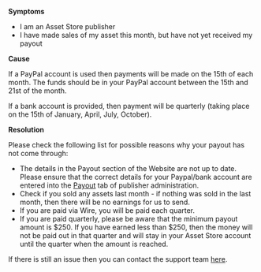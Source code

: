 
        

<span class="wysiwyg-underline">**Symptoms** </span>

*   I am an Asset Store publisher
*   I have made sales of my asset this month, but have not yet received my payout

<span class="wysiwyg-underline">**Cause** </span>

If a PayPal account is used then payments will be made on the 15th of each month. The funds should be in your PayPal account between the 15th and 21st of the month.

If a bank account is provided, then payment will be quarterly (taking place on the 15th of January, April, July, October).

<span class="wysiwyg-underline">**Resolution** </span>

Please check the following list for possible reasons why your payout has not come through:

*   The details in the Payout section of the Website are not up to date. Please ensure that the correct details for your Paypal/bank account are entered into the [Payout](https://publisher.assetstore.unity3d.com/payout.html) tab of publisher administration.
*   Check if you sold any assets last month - if nothing was sold in the last month, then there will be no earnings for us to send.
*   If you are paid via Wire, you will be paid each quarter.
*   If you are paid quarterly, please be aware that the minimum payout amount is \$250. If you have earned less than \$250, then the money will not be paid out in that quarter and will stay in your Asset Store account until the quarter when the amount is reached.

If there is still an issue then you can contact the support team [here](/hc/en-us/requests/new).   

      
